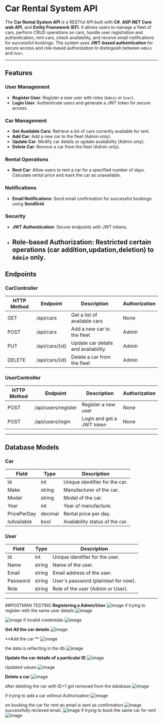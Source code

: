 # Car Rental System API

The **Car Rental System API** is a RESTful API built with **C#**, **ASP.NET Core web API**, and **Entity Framework (EF)**.
It allows users to manage a fleet of cars, perform CRUD operations on cars, handle user registration and authentication, rent cars, check availability, and receive email notifications for successful bookings. 
The system uses **JWT-based authentication** for secure access and role-based authorization to distinguish between `Admin` and `User`.

---

## Features
### User Management
- **Register User**: Register a new user with roles (`Admin` or `User`).
- **Login User**: Authenticate users and generate a JWT token for secure access.
  
### Car Management
- **Get Available Cars**: Retrieve a list of cars currently available for rent.
- **Add Car**: Add a new car to the fleet (Admin only).
- **Update Car**: Modify car details or update availability (Admin only).
- **Delete Car**: Remove a car from the fleet (Admin only).

### Rental Operations
- **Rent Car**: Allow users to rent a car for a specified number of days. Calculate rental price and mark the car as unavailable.

### Notifications
- **Email Notifications**: Send email confirmation for successful bookings using **SendGrid**.

### Security
- **JWT Authentication**: Secure endpoints with JWT tokens.
- **Role-based Authorization**: Restricted certain operations (car addition,updation,deletion) to `Admin` only.
  ---

## Endpoints

### CarController

| HTTP Method | Endpoint         | Description                           | Authorization |
|-------------|------------------|---------------------------------------|---------------|
| GET       | /api/cars      | Get a list of available cars          | None          |
| POST      | /api/cars      | Add a new car to the fleet            | Admin         |
| PUT       | /api/cars/{id} | Update car details and availability   | Admin         |
| DELETE    | /api/cars/{id} | Delete a car from the fleet           | Admin         |

### UserController

| HTTP Method | Endpoint               | Description                                | Authorization |
|-------------|------------------------|--------------------------------------------|---------------|
| POST      | /api/users/register  | Register a new user                        | None          |
| POST      | /api/users/login     | Login and get a JWT token                  | None          |

---

## Database Models

### Car
| Field          | Type         | Description                          |
|----------------|--------------|--------------------------------------|
| Id           | int        | Unique identifier for the car.       |
| Make         | string     | Manufacturer of the car.             |
| Model        | string     | Model of the car.                    |
| Year         | int        | Year of manufacture.                 |
| PricePerDay  | decimal    | Rental price per day.                |
| IsAvailable  | bool       | Availability status of the car.      |

### User
| Field          | Type         | Description                          |
|----------------|--------------|--------------------------------------|
| Id           | int        | Unique identifier for the user.      |
| Name         | string     | Name of the user.                    |
| Email        | string     | Email address of the user.           |
| Password     | string     | User's password (plaintext for now). |
| Role         | string     | Role of the user (Admin or User).|

---
##POSTMAN TESTING
**Registering a Admin/User**
![image](https://github.com/user-attachments/assets/03fb1239-c20f-4244-9b82-406af6021085)
if trying to register with the same user details
![image](https://github.com/user-attachments/assets/59207c97-26f0-44df-b3e8-b6c876f57a48)

![image](https://github.com/user-attachments/assets/3ab1b642-f9a8-4416-8de7-c22cbfe72692)
if invalid credentials
![image](https://github.com/user-attachments/assets/c0ab8673-b156-47a8-83a0-8fdc7d1cce21)

**Get All the car details**
![image](https://github.com/user-attachments/assets/b7ae5877-3001-458a-8f1c-9d9b5a48c4d7)

**Add the car **
![image](https://github.com/user-attachments/assets/548f389f-8cff-430e-bfe0-4085cd1ccca0)

the data is reflecting in the db
![image](https://github.com/user-attachments/assets/ecae5b08-45ff-487a-9c69-980a1670d187)


**Update the car details of a particular ID**
![image](https://github.com/user-attachments/assets/7ffba52e-16a2-44c4-ac6f-f67ed2ab0341)

Updated values
![image](https://github.com/user-attachments/assets/0ff49132-8118-476e-a95f-51c46f97a4f5)

**Delete a car**
![image](https://github.com/user-attachments/assets/2bd5f0ee-03f0-4ae0-a499-986b3ce431bc)

after deleting the car with ID=1 got removed from the database
![image](https://github.com/user-attachments/assets/8754d82c-37a7-41e8-a127-974bfbddd9e6)

if trying to add a car without Authorization
![image](https://github.com/user-attachments/assets/0e0655f5-ec58-4ecf-89df-d7538eb37bae)

on booking the car for rent an email is sent as confirmation 
![image](https://github.com/user-attachments/assets/694f3ce9-af4a-4c86-9df4-d7891ffd4182)
successfully recieved email.
![image](https://github.com/user-attachments/assets/1d9816ff-f4f0-4c6d-b2fd-d081b696838d)
if trying to book the same car for rent 
![image](https://github.com/user-attachments/assets/ac3db3dd-f407-4164-a034-20a51a79d8d6)


